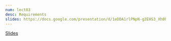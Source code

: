 ```yaml
---
num: lect03
desc: Requirements
slides: https://docs.google.com/presentation/d/1eDDA1rlPNpN-g2EHS3_Xh0hQ8GwT-ea5GkV6wjjRZfI/edit?usp=sharing
---
```


[Slides]({{page.slides}})